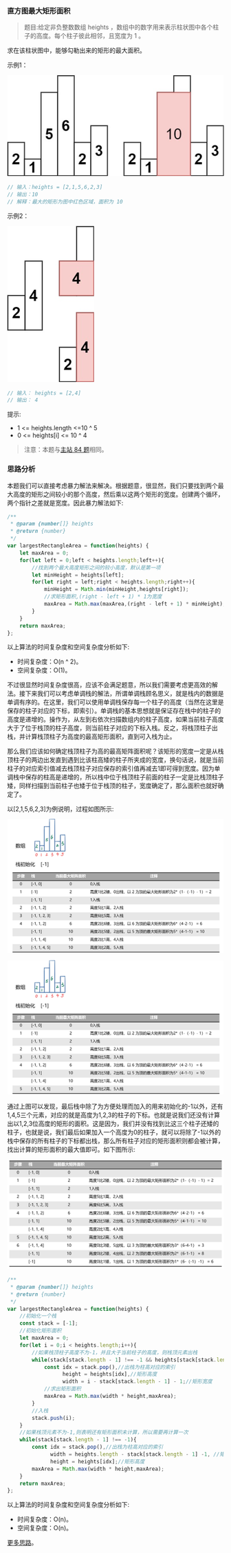 ### 直方图最大矩形面积

> 题目:给定非负整数数组 heights ，数组中的数字用来表示柱状图中各个柱子的高度。每个柱子彼此相邻，且宽度为 1 。

求在该柱状图中，能够勾勒出来的矩形的最大面积。

示例1：

![](../../images/2/largestRectangleArea-1.jpg)

```js
// 输入：heights = [2,1,5,6,2,3]
// 输出：10
// 解释：最大的矩形为图中红色区域，面积为 10
```

示例2：

![](../../images/2/largestRectangleArea-2.jpg)

```js
// 输入： heights = [2,4]
// 输出： 4
```


提示:

* 1 <= heights.length <=10 ^ 5
* 0 <= heights[i] <= 10 ^ 4

> 注意：本题与[主站 84 题](https://leetcode-cn.com/problems/largest-rectangle-in-histogram/)相同。

### 思路分析

本题我们可以直接考虑暴力解法来解决。根据题意，很显然，我们只要找到两个最大高度的矩形之间较小的那个高度，然后乘以这两个矩形的宽度。创建两个循环，两个指针之差就是宽度。因此暴力解法如下:

```js
/**
 * @param {number[]} heights
 * @return {number}
 */
var largestRectangleArea = function(heights) {
    let maxArea = 0;
    for(let left = 0;left < heights.length;left++){
        //找到两个最大高度矩形之间的较小高度，默认是第一项
        let minHeight = heights[left];
        for(let right = left;right < heights.length;right++){
            minHeight = Math.min(minHeight,heights[right]);
            //求矩形面积,(right - left + 1) * 1为宽度
            maxArea = Math.max(maxArea,(right - left + 1) * minHeight);
        }
    }
    return maxArea;
};
```

以上算法的时间复杂度和空间复杂度分析如下:

* 时间复杂度：O(n ^ 2)。
* 空间复杂度：O(1)。

不过很显然时间复杂度很高，应该不会满足题意，所以我们需要考虑更高效的解法。接下来我们可以考虑单调栈的解法，所谓单调栈顾名思义，就是栈内的数据是单调有序的。在这里，我们可以使用单调栈保存每一个柱子的高度（当然在这里是保存的柱子对应的下标，即索引）。单调栈的基本思想就是保证存在栈中的柱子的高度是递增的。操作为，从左到右依次扫描数组内的柱子高度，如果当前柱子高度大于了位于栈顶的柱子高度，则当前柱子对应的下标入栈。反之，将栈顶柱子出栈，并计算栈顶柱子为高度的最高矩形面积，直到可入栈为止。

那么我们应该如何确定栈顶柱子为高的最高矩阵面积呢？该矩形的宽度一定是从栈顶柱子的两边出发直到遇到比该柱高矮的柱子所夹成的宽度，换句话说，就是当前柱子的对应索引值减去栈顶柱子对应保存的索引值再减去1即可得到宽度。因为单调栈中保存的柱高是递增的，所以栈中位于栈顶柱子前面的柱子一定是比栈顶柱子矮，同样扫描到当前柱子也矮于位于栈顶的柱子，宽度确定了，那么面积也就好确定了。

以[2,1,5,6,2,3]为例说明，过程如图所示:

![](../../images/2/largestRectangleArea-3.png)

![](../../images/2/largestRectangleArea-4.png)

通过上图可以发现，最后栈中除了为方便处理而加入的用来初始化的-1以外，还有1,4,5三个元素，对应的就是高度为1,2,3的柱子的下标。也就是说我们还没有计算出以1,2,3位高度的矩形的面积。这是因为，我们并没有找到比这三个柱子还矮的柱子，也就是说，我们最后如果加入一个高度为0的柱子，就可以将除了-1以外的栈中保存的所有柱子的下标都出栈，那么所有柱子对应的矩形面积则都会被计算，找出计算的矩形面积的最大值即可。如下图所示:

![](../../images/2/largestRectangleArea-5.png)

```js
/**
 * @param {number[]} heights
 * @return {number}
 */
var largestRectangleArea = function(heights) {
    //初始化一个栈
    const stack = [-1];
    //初始化矩形面积
    let maxArea = 0;
    for(let i = 0;i < heights.length;i++){
        //如果栈顶柱子高度不为-1，并且大于当前柱子的高度，则栈顶元素出栈
        while(stack[stack.length - 1] !== -1 && heights[stack[stack.length - 1]] >= heights[i]){
            const idx = stack.pop(),//出栈为柱高对应的索引
                  height = heights[idx],//矩形高度
                  width = i - stack[stack.length - 1] - 1;//矩形宽度
            //求出矩形面积
            maxArea = Math.max(width * height,maxArea);
        }
        //入栈
        stack.push(i);
    }
    //如果栈顶元素不为-1,则表明还有矩形面积未计算，所以需要再计算一次
    while(stack[stack.length - 1] !== -1){
        const idx = stack.pop(),//出栈为柱高对应的索引
              width = heights.length - stack[stack.length - 1] -1, //矩形宽度
              height = heights[idx];//矩形高度
        maxArea = Math.max(width * height,maxArea);
    }
    return maxArea;
};
```

以上算法的时间复杂度和空间复杂度分析如下:

* 时间复杂度：O(n)。
* 空间复杂度：O(n)。

[更多思路](https://leetcode-cn.com/problems/0ynMMM/solution/jian-zhi-offer-2-mian-shi-ti-39-shu-zhon-qzaw/)。
